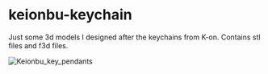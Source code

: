 # keionbu-keychain
Just some 3d models I designed after the keychains from K-on. Contains stl files and f3d files.

![Keionbu_key_pendants](https://user-images.githubusercontent.com/67482118/112565956-57f42f00-8d9b-11eb-9a44-614fe11dc386.png)
